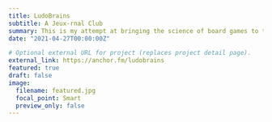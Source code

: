 ```yaml
---
title: LudoBrains
subtitle: A Jeux-rnal Club
summary: This is my attempt at bringing the science of board games to the audio medium. It's been a learning process, and I've only recorded two episodes!
date: "2021-04-27T00:00:00Z"

# Optional external URL for project (replaces project detail page).
external_link: https://anchor.fm/ludobrains
featured: true
draft: false
image:
  filename: featured.jpg
  focal_point: Smart
  preview_only: false
---
```

